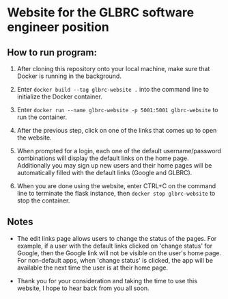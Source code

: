 # Website for the GLBRC software engineer position

## How to run program:
1. After cloning this repository onto your local machine, make sure that Docker is running in the background.

2. Enter `docker build --tag glbrc-website .` into the command line to initialize the Docker container.

3. Enter `docker run --name glbrc-website -p 5001:5001 glbrc-website` to run the container.

4. After the previous step, click on one of the links that comes up to open the website. 

5. When prompted for a login, each one of the default username/password combinations will display the default links on the home page. Additionally you may sign up new users and their home pages will be automatically filled with the default links (Google and GLBRC).

6. When you are done using the website, enter CTRL+C on the command line to terminate the flask instance, then `docker stop glbrc-website` to stop the container.

## Notes
- The edit links page allows users to change the status of the pages. For example, if a user with the default links clicked on 'change status' for Google, then the Google link will not be visible on the user's home page. For non-default apps, when 'change status' is clicked, the app will be available the next time the user is at their home page.

- Thank you for your consideration and taking the time to use this website, I hope to hear back from you all soon. 

